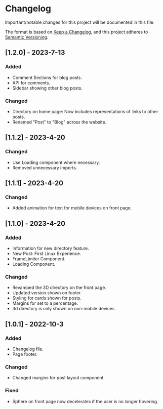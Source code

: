 # Changelog
Important/notable changes for this project will be documented in this file.

The format is based on [Keep a Changelog](https://keepachangelog.com/en/1.0.0/),
and this project adheres to [Semantic Versioning](https://semver.org/spec/v2.0.0.html).

## [1.2.0] - 2023-7-13
### Added
 - Comment Sections for blog posts.
 - API for comments.
 - Sidebar showing other blog posts.
### Changed
 - Directory on home page: Now includes representations of links to other posts.
 - Renamed "Post" to "Blog" across the website.



## [1.1.2] - 2023-4-20
### Changed
 - Use Loading component where necessary.
 - Removed unnecessary imports.

## [1.1.1] - 2023-4-20
### Changed
 - Added animation for text for mobile devices on front page.


## [1.1.0] - 2023-4-20
### Added
 - Information for new directory feature.
 - New Post: First Linux Experience.
 - FrameLimiter Component.
 - Loading Component.

### Changed
 - Revamped the 3D directory on the front page.
 - Updated version shown on footer.
 - Styling for cards shown for posts.
 - Margins for set to a percentage.
 - 3d directory is only shown on non-mobile devices.



## [1.0.1] - 2022-10-3
### Added
 - Changelog file.
 - Page footer.

### Changed
 - Changed margins for post layout component

### Fixed
 - Sphere on front page now decelerates if the user is no longer hovering.

